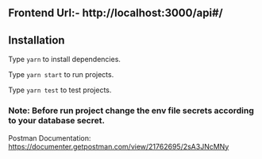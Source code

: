## Frontend Url:- http://localhost:3000/api#/

## Installation

Type ```yarn``` to install dependencies.

Type ```yarn start``` to run projects. 

Type ```yarn test``` to test projects. 

### Note: Before run project change the env file secrets according to your database secret. 

Postman Documentation: https://documenter.getpostman.com/view/21762695/2sA3JNcMNy